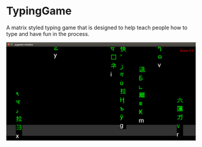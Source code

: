 # TypingGame
A matrix styled typing game that is designed to help teach people how to type and have fun in the process.

![example screenshot](Sample.png)
